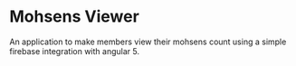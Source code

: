 # Mohsens Viewer 

An application to make members view their mohsens count using a simple firebase integration with angular 5.